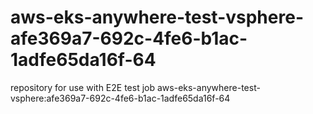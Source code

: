 # aws-eks-anywhere-test-vsphere-afe369a7-692c-4fe6-b1ac-1adfe65da16f-64
repository for use with E2E test job aws-eks-anywhere-test-vsphere:afe369a7-692c-4fe6-b1ac-1adfe65da16f-64
